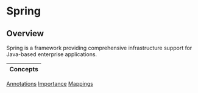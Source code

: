 # Spring

## Overview
Spring is a framework providing comprehensive infrastructure support for Java-based enterprise applications.

| Concepts |
|----------|
[Annotations](https://github.com/shumarb/learning/tree/main/concepts/frameworks/spring/annotations)
[Importance](https://github.com/shumarb/learning/tree/main/concepts/frameworks/spring/importance)
[Mappings](https://github.com/shumarb/learning/tree/main/concepts/frameworks/spring/mappings)

